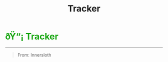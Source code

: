 ﻿---
lang: en-US
title: Tracker
prev: Scientist
next: 
---
# <font color="#19a612">ðŸ“¡ <b>Tracker</b></font> <Badge text="Vanilla" type="tip" vertical="middle"/>
---

> From: Innersloth


